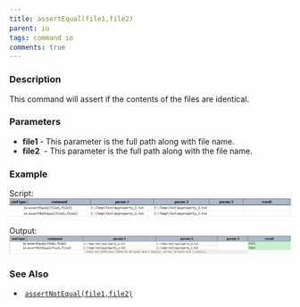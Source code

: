 ```yaml
---
title: assertEqual(file1,file2)
parent: io
tags: command io
comments: true
---
```



### Description
This command will assert if the contents of the files are identical.


### Parameters
- **file1** \- This parameter is the full path along with file name.
- **file2**  \- This parameter is the full path along with the file name.


### Example
Script:<br/>
![script](image/assertEqual_01.png)

Output:<br/>
![output](image/assertEqual_02.png)


### See Also
-  [`assertNotEqual(file1,file2)`](assertNotEqual(file1,file2))
